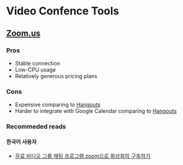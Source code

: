 # Video Confence Tools

## [Zoom.us](https://zoom.us)

### Pros

* Stable connection
* Low-CPU usage
* Relatively generous pricing plans

### Cons

* Expensive comparing to [Hangouts](https://hangouts.google.com/)
* Harder to integrate with Google Calendar comparing to [Hangouts](https://hangouts.google.com/)

### Recommeded reads

####  한국어 사용자

* [무료 비디오 그룹 채팅 프로그램 zoom으로 화상회의 구축하기](http://googler.pe.kr/wordpress/index.php/archives/16156)

